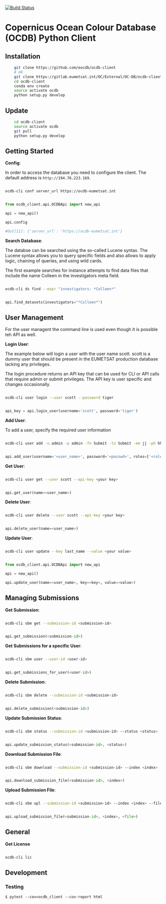 [![Build Status](https://travis-ci.org/bcdev/ocdb-client.svg?branch=master)](https://travis-ci.org/bcdev/ocdb-client)

# Copernicus Ocean Colour Database (OCDB) Python Client


## Installation

```bash
    git clone https://github.com/eocdb/ocdb-client
    # OR
    git clone https://gitlab.eumetsat.int/OC/External/OC-DB/ocdb-client.git
    cd ocdb-client
    conda env create
    source activate ocdb
    python setup.py develop
```

## Update

```bash
    cd ocdb-client
    source activate ocdb
    git pull
    python setup.py develop
```



## Getting Started

__Config__:

In order to access the database you need to configure the client.
The default address is ```http://194.76.223.169```.

```bash

ocdb-cli conf server_url https://ocdb-eumetsat.int

```


```python

from ocdb_client.api.OCDBApi import new_api

api = new_api()

api.config

#Out[11]: {'server_url': 'https://ocdb-eumetsat.int'}

```


__Search Database__:


The databse can be searched using the so-called Lucene syntax. The Lucene
syntax allows you to query specific fields and also allows to apply logic,
chaining of queries, and using wild cards.

The first example searches for instance attempts to find data files
that include the name Colleen in the investigators meta field.

```bash

ocdb-cli ds find --expr "investigators: *Colleen*"

```

```python

api.find_datasets(investigators="*Colleen*")

```


## User Management

For the user managent the command line is used even though it is possible
teh API as well.


__Login User__:


The example below will login a user with the user name scott. scott is
a dummy user that should be present in the EUMETSAT production database
 lacking any privileges.

The login procedure returns an API key that can be used for CLI or API
calls that require admin or submit privileges. The API key is user specific
and changes occasionally.

```bash

ocdb-cli user login --user scott --password tiger

```


```python

api_key = api.login_user(username='scott', password='tiger')

```

__Add User__:

To add a user, specify the required user information


```bash

ocdb-cli user add -u admin -p admin -fn Submit -ln Submit -em jj -ph hh -r admin

```

```python

api.add_user(username='<user_name>', password='<passwd>', roles=['<role1>, <role2>'])

```


__Get User__:


```bash

ocdb-cli user get --user scott --api-key <your key>

```

```python

api.get_user(name=<user_name>)

```


__Delete User__:


```bash

ocdb-cli user delete --user scott --api-key <your key>

```

```python

api.delete_user(name=<user_name>)

```


__Update User__:

```bash

ocdb-cli user update --key last_name --value <your value>

```

```python

from ocdb_client.api.OCDBApi import new_api

api = new_api()

api.update_user(name=<user_name>, key=<key>, value=<value>)

```


## Managing Submissions

__Get Submission__:


```bash

ocdb-cli sbm get --submission-id <submission-id>

```


```python

api.get_submission(<submission-id>)

```


__Get Submissions for a specific User__:


```bash

ocdb-cli sbm user --user-id <user-id>

```


```python

api.get_submissions_for_user(<user-id>)

```


__Delete Submission__:


```bash

ocdb-cli sbm delete --submission-id <submission-id>

```


```python

api.delete_submission(<submission-id>)

```


__Update Submission Status__:


```bash

ocdb-cli sbm status --submission-id <submission-id> --status <status>

```


```python

api.update_submission_status(<submission-id>, <status>)

```


__Download Submission File__:


```bash

ocdb-cli sbm download --submission-id <submission-id> --index <index>

```


```python

api.download_submission_file(<submission-id>, <index>)

```


__Upload Submission File__:


```bash

ocdb-cli sbm upl --submission-id <submission-id> --index <index> --file <file>

```


```python

api.upload_submission_file(<submission-id>, <index>, <file>)

```


## General

__Get License__


```bash

ocdb-cli lic

```


## Development

### Testing

    $ pytest --cov=ocdb_client --cov-report html
